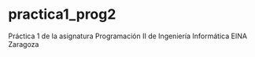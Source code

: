 # practica1_prog2
Práctica 1 de la asignatura Programación II de Ingeniería Informática EINA Zaragoza
